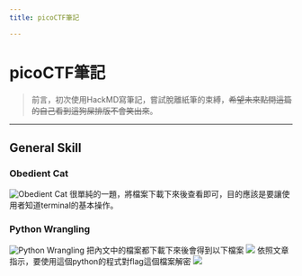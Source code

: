 ```yaml
---
title: picoCTF筆記

---
```


# picoCTF筆記

>前言，初次使用HackMD寫筆記，嘗試脫離紙筆的束縛，~~希望未來點開這篇的自己看到這狗屎排版不會笑出來~~。
---
## General Skill
### Obedient Cat
![Obedient Cat](https://i.imgur.com/FoG3y1Y.png "示意圖")
很單純的一題，將檔案下載下來後查看即可，目的應該是要讓使用者知道terminal的基本操作。
### Python Wrangling
![Python Wrangling](https://i.imgur.com/ocbLVDl.png)
把內文中的檔案都下載下來後會得到以下檔案
![](https://i.imgur.com/PfMJtvF.png)
依照文章指示，要使用這個python的程式對flag這個檔案解密
![](https://i.imgur.com/DhNOame.png)

